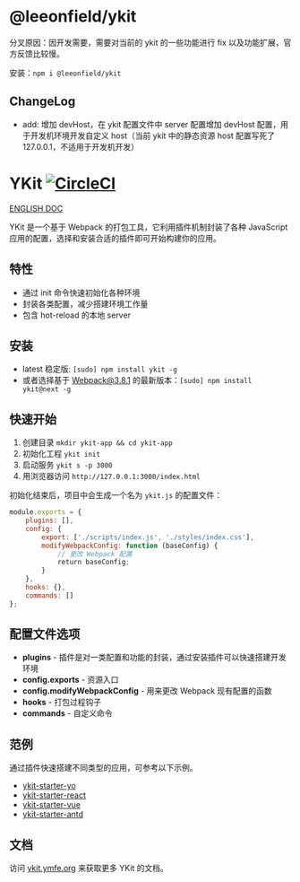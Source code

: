 # @leeonfield/ykit

分叉原因：因开发需要，需要对当前的 ykit 的一些功能进行 fix 以及功能扩展，官方反馈比较慢。

安装：`npm i @leeonfield/ykit`

## ChangeLog

- add: 增加 devHost，在 ykit 配置文件中 server 配置增加 devHost 配置，用于开发机环境开发自定义 host（当前 ykit 中的静态资源 host 配置写死了 127.0.0.1，不适用于开发机开发）



# YKit [![CircleCI](https://circleci.com/gh/YMFE/ykit.svg?style=shield)](https://circleci.com/gh/YMFE/ykit)

[ENGLISH DOC](./README-en.md)

YKit 是一个基于 Webpack 的打包工具，它利用插件机制封装了各种 JavaScript 应用的配置，选择和安装合适的插件即可开始构建你的应用。

## 特性

- 通过 init 命令快速初始化各种环境
- 封装各类配置，减少搭建环境工作量
- 包含 hot-reload 的本地 server

## 安装

- latest 稳定版: `[sudo] npm install ykit -g`
- 或者选择基于 Webpack@3.8.1 的最新版本：`[sudo] npm install ykit@next -g`

## 快速开始


1. 创建目录 `mkdir ykit-app && cd ykit-app`
2. 初始化工程 `ykit init`
3. 启动服务 `ykit s -p 3000`
4. 用浏览器访问 `http://127.0.0.1:3000/index.html`

初始化结束后，项目中会生成一个名为 `ykit.js` 的配置文件：

```javascript
module.exports = {
    plugins: [],
    config: {
        export: ['./scripts/index.js', './styles/index.css'],
        modifyWebpackConfig: function (baseConfig) {
            // 更改 Webpack 配置
            return baseConfig;
        }
    },
    hooks: {},
    commands: []
};
```

## 配置文件选项

- **plugins** - 插件是对一类配置和功能的封装，通过安装插件可以快速搭建开发环境
- **config.exports** - 资源入口
- **config.modifyWebpackConfig** - 用来更改 Webpack 现有配置的函数
- **hooks** - 打包过程钩子
- **commands** - 自定义命令

## 范例

通过插件快速搭建不同类型的应用，可参考以下示例。

- [ykit-starter-yo][2]
- [ykit-starter-react][3]
- [ykit-starter-vue][4]
- [ykit-starter-antd][5]

## 文档

访问 [ykit.ymfe.org][1] 来获取更多 YKit 的文档。

[1]: https://ykit.ymfe.org/
[2]: https://github.com/roscoe054/ykit-starter-yo
[3]: https://github.com/roscoe054/ykit-starter-react
[4]: https://github.com/roscoe054/ykit-starter-vue
[5]: https://github.com/roscoe054/ykit-starter-antd
